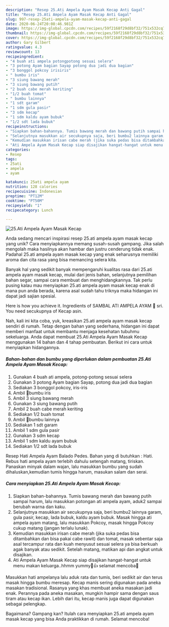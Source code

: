 ```yaml
---
description: "Resep 25.Ati Ampela Ayam Masak Kecap Anti Gagal"
title: "Resep 25.Ati Ampela Ayam Masak Kecap Anti Gagal"
slug: 997-resep-25ati-ampela-ayam-masak-kecap-anti-gagal
date: 2020-06-24T20:08:46.981Z
image: https://img-global.cpcdn.com/recipes/59f2168f29d8bf32/751x532cq70/25ati-ampela-ayam-masak-kecap-foto-resep-utama.jpg
thumbnail: https://img-global.cpcdn.com/recipes/59f2168f29d8bf32/751x532cq70/25ati-ampela-ayam-masak-kecap-foto-resep-utama.jpg
cover: https://img-global.cpcdn.com/recipes/59f2168f29d8bf32/751x532cq70/25ati-ampela-ayam-masak-kecap-foto-resep-utama.jpg
author: Gary Gilbert
ratingvalue: 4.3
reviewcount: 13
recipeingredient:
- "4 buah ati ampela potongpotong sesuai selera"
- "3 potong Ayam bagian Sayap potong dua jadi dua bagian"
- "3 bonggol pokcoy irisiris"
- " bumbu iris"
- "3 siung bawang merah"
- "3 siung bawang putih"
- "2 buah cabe merah keriting"
- "1/2 buah tomat"
- " bumbu lainnya"
- "1 sdt garam"
- "1 sdm gula pasir"
- "3 sdm kecap"
- "1 sdm kaldu ayam bubuk"
- "1/2 sdt lada bubuk"
recipeinstructions:
- "Siapkan bahan-bahannya. Tumis bawang merah dan bawang putih sampai harum, lalu masukkan potongan ati ampela ayam, aduk2 sampai berubah warna dan kaku."
- "Selanjutnya masukkan air secukupnya saja, beri bumbu2 lainnya garam, gula pasir, kecap, lada bubuk, kaldu ayam bubuk. Masak hingga ati ampela ayam matang, lalu masukkan Pokcoy, masak hingga Pokcoy cukup matang (jangan terlalu lunak)."
- "Kemudian masukkan irisan cabe merah (jika suka pedas bisa ditambahkan dan bisa pakai cabe rawit) dan tomat, masak sebentar saja asal tercampur rata dan kuah menyusut sesuai selera ya bisa berkuah agak banyak atau sedikit. Setelah matang, matikan api dan angkat untuk disajikan."
- "Ati Ampela Ayam Masak Kecap siap disajikan hangat-hangat untuk menu makan keluarga..hhmm yummy🤤👍 selamat mencoba🤗"
categories:
- Resep
tags:
- 25ati
- ampela
- ayam

katakunci: 25ati ampela ayam 
nutrition: 128 calories
recipecuisine: Indonesian
preptime: "PT12M"
cooktime: "PT50M"
recipeyield: "1"
recipecategory: Lunch

---
```



![25.Ati Ampela Ayam Masak Kecap](https://img-global.cpcdn.com/recipes/59f2168f29d8bf32/751x532cq70/25ati-ampela-ayam-masak-kecap-foto-resep-utama.jpg)

Anda sedang mencari inspirasi resep 25.ati ampela ayam masak kecap yang unik? Cara menyiapkannya memang susah-susah gampang. Jika salah mengolah maka hasilnya akan hambar dan justru cenderung tidak enak. Padahal 25.ati ampela ayam masak kecap yang enak seharusnya memiliki aroma dan cita rasa yang bisa memancing selera kita.

Banyak hal yang sedikit banyak mempengaruhi kualitas rasa dari 25.ati ampela ayam masak kecap, mulai dari jenis bahan, selanjutnya pemilihan bahan segar, sampai cara membuat dan menghidangkannya. Tak perlu pusing kalau mau menyiapkan 25.ati ampela ayam masak kecap enak di mana pun anda berada, karena asal sudah tahu triknya maka hidangan ini dapat jadi sajian spesial.

Here is how you achieve it. Ingredients of SAMBAL ATI AMPELA AYAM 🧡 sri. You need secukupnya of Kecap asin.


Nah, kali ini kita coba, yuk, kreasikan 25.ati ampela ayam masak kecap sendiri di rumah. Tetap dengan bahan yang sederhana, hidangan ini dapat memberi manfaat untuk membantu menjaga kesehatan tubuhmu sekeluarga. Anda dapat membuat 25.Ati Ampela Ayam Masak Kecap menggunakan 14 bahan dan 4 tahap pembuatan. Berikut ini cara untuk menyiapkan hidangannya.

<!--inarticleads1-->

##### Bahan-bahan dan bumbu yang diperlukan dalam pembuatan 25.Ati Ampela Ayam Masak Kecap:

1. Gunakan 4 buah ati ampela, potong-potong sesuai selera
1. Gunakan 3 potong Ayam bagian Sayap, potong dua jadi dua bagian
1. Sediakan 3 bonggol pokcoy, iris-iris
1. Ambil  🍄bumbu iris
1. Ambil 3 siung bawang merah
1. Gunakan 3 siung bawang putih
1. Ambil 2 buah cabe merah keriting
1. Sediakan 1/2 buah tomat
1. Ambil  🍄bumbu lainnya
1. Sediakan 1 sdt garam
1. Ambil 1 sdm gula pasir
1. Gunakan 3 sdm kecap
1. Ambil 1 sdm kaldu ayam bubuk
1. Sediakan 1/2 sdt lada bubuk


Resep Hati Ampela Ayam Balado Pedes. Bahan yang di butuhkan : Hati. Rebus hati ampela ayam terlebih dahulu setengah matang, tiriskan. Panaskan minyak dalam wajan, lalu masukkan bumbu yang sudah dihaluskan,kemudian tumis hingga harum, masukan salam dan serai. 

<!--inarticleads2-->

##### Cara menyiapkan 25.Ati Ampela Ayam Masak Kecap:

1. Siapkan bahan-bahannya. Tumis bawang merah dan bawang putih sampai harum, lalu masukkan potongan ati ampela ayam, aduk2 sampai berubah warna dan kaku.
1. Selanjutnya masukkan air secukupnya saja, beri bumbu2 lainnya garam, gula pasir, kecap, lada bubuk, kaldu ayam bubuk. Masak hingga ati ampela ayam matang, lalu masukkan Pokcoy, masak hingga Pokcoy cukup matang (jangan terlalu lunak).
1. Kemudian masukkan irisan cabe merah (jika suka pedas bisa ditambahkan dan bisa pakai cabe rawit) dan tomat, masak sebentar saja asal tercampur rata dan kuah menyusut sesuai selera ya bisa berkuah agak banyak atau sedikit. Setelah matang, matikan api dan angkat untuk disajikan.
1. Ati Ampela Ayam Masak Kecap siap disajikan hangat-hangat untuk menu makan keluarga..hhmm yummy🤤👍 selamat mencoba🤗


Masukkan hati ampelanya lalu aduk rata dan tumis, beri sedikit air dan terus masak hingga bumbu meresap. Kecap manis sering digunakan pada aneka masakan tradisional. Rasanya yang khas membuat aneka masakan jadi enak. Perannya pada aneka masakan, mungkin hampir sama dengan saus tiram atau kecap ikan. Lebih dari itu, kecap manis juga dapat digunakan sebagai pelengkap. 

Bagaimana? Gampang kan? Itulah cara menyiapkan 25.ati ampela ayam masak kecap yang bisa Anda praktikkan di rumah. Selamat mencoba!
